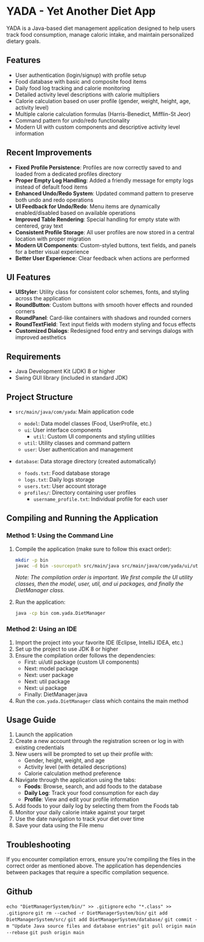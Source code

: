 # YADA - Yet Another Diet App

YADA is a Java-based diet management application designed to help users track food consumption, manage caloric intake, and maintain personalized dietary goals.

## Features

- User authentication (login/signup) with profile setup
- Food database with basic and composite food items
- Daily food log tracking and calorie monitoring
- Detailed activity level descriptions with calorie multipliers
- Calorie calculation based on user profile (gender, weight, height, age, activity level)
- Multiple calorie calculation formulas (Harris-Benedict, Mifflin-St Jeor)
- Command pattern for undo/redo functionality
- Modern UI with custom components and descriptive activity level information

## Recent Improvements

- **Fixed Profile Persistence**: Profiles are now correctly saved to and loaded from a dedicated profiles directory
- **Proper Empty Log Handling**: Added a friendly message for empty logs instead of default food items
- **Enhanced Undo/Redo System**: Updated command pattern to preserve both undo and redo operations
- **UI Feedback for Undo/Redo**: Menu items are dynamically enabled/disabled based on available operations
- **Improved Table Rendering**: Special handling for empty state with centered, gray text
- **Consistent Profile Storage**: All user profiles are now stored in a central location with proper migration
- **Modern UI Components**: Custom-styled buttons, text fields, and panels for a better visual experience
- **Better User Experience**: Clear feedback when actions are performed

## UI Features

- **UIStyler**: Utility class for consistent color schemes, fonts, and styling across the application
- **RoundButton**: Custom buttons with smooth hover effects and rounded corners
- **RoundPanel**: Card-like containers with shadows and rounded corners
- **RoundTextField**: Text input fields with modern styling and focus effects
- **Customized Dialogs**: Redesigned food entry and servings dialogs with improved aesthetics

## Requirements

- Java Development Kit (JDK) 8 or higher
- Swing GUI library (included in standard JDK)

## Project Structure

- `src/main/java/com/yada`: Main application code
  - `model`: Data model classes (Food, UserProfile, etc.)
  - `ui`: User interface components
    - `util`: Custom UI components and styling utilities
  - `util`: Utility classes and command pattern
  - `user`: User authentication and management

- `database`: Data storage directory (created automatically)
  - `foods.txt`: Food database storage
  - `logs.txt`: Daily logs storage
  - `users.txt`: User account storage
  - `profiles/`: Directory containing user profiles
    - `username_profile.txt`: Individual profile for each user

## Compiling and Running the Application

### Method 1: Using the Command Line

1. Compile the application (make sure to follow this exact order):
   ```bash
   mkdir -p bin
   javac -d bin -sourcepath src/main/java src/main/java/com/yada/ui/util/*.java src/main/java/com/yada/model/*.java src/main/java/com/yada/user/*.java src/main/java/com/yada/util/*.java src/main/java/com/yada/ui/*.java src/main/java/com/yada/DietManager.java
   ```

   *Note: The compilation order is important. We first compile the UI utility classes, then the model, user, util, and ui packages, and finally the DietManager class.*

2. Run the application:
   ```bash
   java -cp bin com.yada.DietManager
   ```

### Method 2: Using an IDE

1. Import the project into your favorite IDE (Eclipse, IntelliJ IDEA, etc.)
2. Set up the project to use JDK 8 or higher
3. Ensure the compilation order follows the dependencies:
   - First: ui/util package (custom UI components)
   - Next: model package
   - Next: user package
   - Next: util package
   - Next: ui package
   - Finally: DietManager.java
4. Run the `com.yada.DietManager` class which contains the main method

## Usage Guide

1. Launch the application
2. Create a new account through the registration screen or log in with existing credentials
3. New users will be prompted to set up their profile with:
   - Gender, height, weight, and age
   - Activity level (with detailed descriptions)
   - Calorie calculation method preference
4. Navigate through the application using the tabs:
   - **Foods**: Browse, search, and add foods to the database
   - **Daily Log**: Track your food consumption for each day
   - **Profile**: View and edit your profile information
5. Add foods to your daily log by selecting them from the Foods tab
6. Monitor your daily calorie intake against your target
7. Use the date navigation to track your diet over time
8. Save your data using the File menu

## Troubleshooting

If you encounter compilation errors, ensure you're compiling the files in the correct order as mentioned above. The application has dependencies between packages that require a specific compilation sequence.


## Github
```echo "DietManagerSystem/bin/" >> .gitignore```
```echo "*.class" >> .gitignore```
```git rm --cached -r DietManagerSystem/bin/```
```git add DietManagerSystem/src/```
```git add DietManagerSystem/database/```
```git commit -m "Update Java source files and database entries"```
```git pull origin main --rebase```
```git push origin main```

